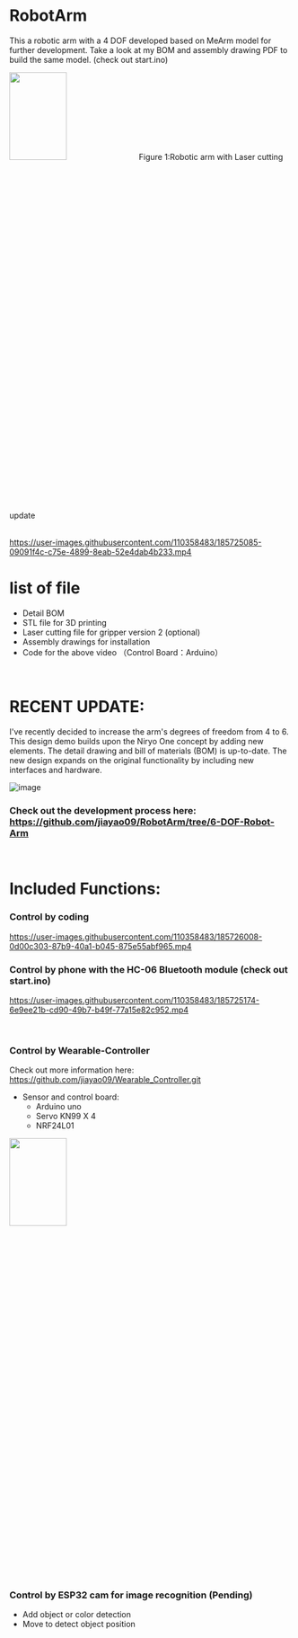 # RobotArm
This a robotic arm with a 4 DOF developed based on MeArm model for further development. Take a look at my BOM and assembly drawing PDF to build the same model.
(check out start.ino)

<img src="https://user-images.githubusercontent.com/110358483/217950253-55d2c72d-19f0-4276-a32f-84d50591aed0.jpg" width=45% height=20%>
Figure 1:Robotic arm with Laser cutting update
</br>
</br>

https://user-images.githubusercontent.com/110358483/185725085-09091f4c-c75e-4899-8eab-52e4dab4b233.mp4


# list of file
- Detail BOM
- STL file for 3D printing
- Laser cutting file for gripper version 2 (optional)
- Assembly drawings for installation
- Code for the above video （Control Board：Arduino）


</br>

#  RECENT UPDATE:
I've recently decided to increase the arm's degrees of freedom from 4 to 6. This design demo builds upon the Niryo One concept by adding new elements. The detail drawing and bill of materials (BOM) is up-to-date. The new design expands on the original functionality by including new interfaces and hardware.

![image](https://user-images.githubusercontent.com/110358483/222578062-7e679069-c9fd-451f-8b8b-3a2d15f2a411.png)

### Check out the development process here:  https://github.com/jiayao09/RobotArm/tree/6-DOF-Robot-Arm



</br>

# Included Functions:
### Control by coding

https://user-images.githubusercontent.com/110358483/185726008-0d00c303-87b9-40a1-b045-875e55abf965.mp4

### Control by phone with the HC-06 Bluetooth module (check out start.ino)

https://user-images.githubusercontent.com/110358483/185725174-6e9ee21b-cd90-49b7-b49f-77a15e82c952.mp4

</br>

### Control by Wearable-Controller
Check out more information here: https://github.com/jiayao09/Wearable_Controller.git
- Sensor and control board:
   - Arduino uno
   - Servo KN99 X 4
   - NRF24L01

<img src="https://user-images.githubusercontent.com/110358483/185727059-d2c78070-4f85-48c9-85f0-b0151b72b232.png" width=45% height=20%>

</br>

### Control by ESP32 cam for image recognition (Pending)
- Add object or color detection
- Move to detect object position

